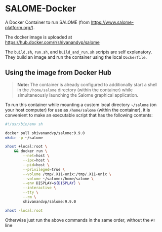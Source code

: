 # SALOME-Docker

A Docker Container to run SALOME (from https://www.salome-platform.org/).

The docker image is uploaded at https://hub.docker.com/r/shivanandvp/salome

The `build.sh`, `run.sh`, and `build_and_run.sh` scripts are self explanatory. They build an image and run the container using the local `Dockerfile`.

## Using the image from Docker Hub

> **Note:** The container is already configured to additionally start a shell in the `/home/salome` directory (within the container) while simultaneously launching the Salome graphical application.

To run this container while mounting a custom local directory `~/salome` (on your host computer) for use as `/home/salome` (within the container), it is convenient to make an executable script that has the following contents:
```sh
#!/usr/bin/env sh

docker pull shivanandvp/salome:9.9.0
mkdir -p ~/salome

xhost +local:root \
    && docker run \
        --net=host \
        --ipc=host \
        --pid=host \
        --privileged=true \
        --volume /tmp/.X11-unix:/tmp/.X11-unix \
        --volume ~/salome:/home/salome \
        --env DISPLAY=${DISPLAY} \
        --interactive \
        --tty \
        --rm \
        shivanandvp/salome:9.9.0

xhost -local:root
```
Otherwise just run the above commands in the same order, without the `#!` line

